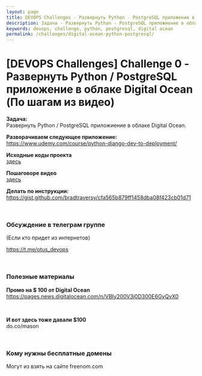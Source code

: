 ```yaml
---
layout: page
title: DEVOPS Challenges - Развернуть Python - PostgreSQL приложение в облаке Digital Ocean (По шагам из видео)
description: Задача - Развернуть Python - PostgreSQL приложиение в облаке Digital Ocean 
keywords: devops, challenge, python, postgresql, digital ocean
permalink: /challenges/digital-ocean-python-postgresql/
---
```


# [DEVOPS Challenges] Challenge 0 - Развернуть Python / PostgreSQL приложение в облаке Digital Ocean (По шагам из видео)

**Задача:**  
Развернуть Python / PostgreSQL приложиение в облаке Digital Ocean. 

**Разворачиваем следующее приложение:**  
https://www.udemy.com/course/python-django-dev-to-deployment/


**Исходные коды проекта**  
<a href="https://bitbucket.org/marley-python/python-django-dev-to-deployment/src/master/">здесь</a>


**Пошаговоре видео**  
<a href="https://cloud.mail.ru/public/4XQr/HdQ3rUNBg">здесь</a>

**Делать по инструкции:**  
https://gist.github.com/bradtraversy/cfa565b879ff1458dba08f423cb01d71


<br/>

### Обсуждение в телеграм группе

(Если кто придет из интернетов)

https://t.me/otus_devops

<br/>

### Полезные материалы

**Промо на $ 100 от Digital Ocean**  
https://pages.news.digitalocean.com/n/VBIy200V3j0D300E6GyQvX0

<br/>

**И вот здесь тоже давали $100**  
do.co/mason


<br/>

### Кому нужны бесплатные домены

Могут из взять на сайте freenom.com

